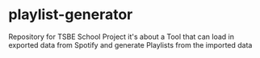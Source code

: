# playlist-generator
Repository for TSBE School Project it's about a Tool that can load in exported data from Spotify and generate Playlists from the imported data
